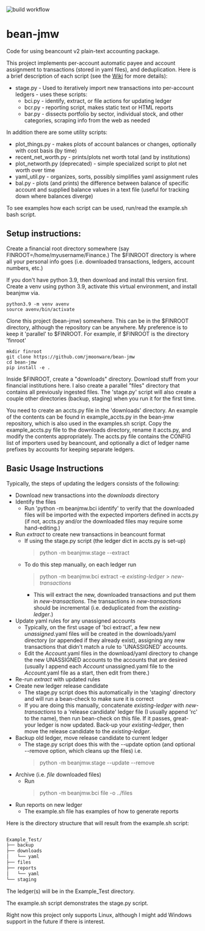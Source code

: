 ![build workflow](https://github.com/jmoonware/bean-jmw/actions/workflows/python-app.yml/badge.svg)
# bean-jmw
Code for using beancount v2 plain-text accounting package. 

This project implements per-account automatic payee and account assignment to transactions (stored in yaml files), and deduplication. Here is a brief description of each script (see the [Wiki](https://github.com/jmoonware/bean-jmw/wiki) for more details):

* stage.py - Used to iteratively import new transactions into per-account ledgers - uses these scripts:
  * bci.py - identify, extract, or file actions for updating ledger
  * bcr.py - reporting script, makes static text or HTML reports
  * bar.py - dissects portfolio by sector, individual stock, and other categories, scraping info from the web as needed

In addition there are some utility scripts:

* plot_things.py - makes plots of account balances or changes, optionally with cost basis (by time)
* recent_net_worth.py - prints/plots net worth total (and by institutions)
* plot_networth.py (deprecated) - simple specialized script to plot net worth over time
* yaml_util.py - organizes, sorts, possibly simplifies yaml assignment rules
* bal.py - plots (and prints) the difference between balance of specific account and supplied balance values in a text file (useful for tracking down where balances diverge)

To see examples how each script can be used, run/read the example.sh bash script. 


## Setup instructions:

Create a financial root directory somewhere (say FINROOT=/home/myusername/Finance.) The $FINROOT directory is where all your personal info goes (i.e. downloaded transactions, ledgers, account numbers, etc.)

If you don't have python 3.9, then download and install this version first. Create a venv using python 3.9, activate this virtual environment, and install beanjmw via.

```
python3.9 -m venv avenv
source avenv/bin/activate
```

Clone this project (bean-jmw) somewhere. This can be in the $FINROOT directory, although the repository can be anywhere. My preference is to keep it 'parallel' to $FINROOT. For example, if $FINROOT is the directory 'finroot'

```
mkdir finroot
git clone https://github.com/jmoonware/bean-jmw
cd bean-jmw
pip install -e . 
```

Inside $FINROOT, create a "downloads" directory. Download stuff from your financial institutions here. I also create a parallel "files" directory that contains all previously ingested files. The 'stage.py' script will also create a couple other directories (backup, staging) when you run it for the first time.

You need to create an accts.py file in the 'downloads' directory. An example of the contents can be found in example_accts.py in the bean-jmw repository, which is also used in the examples.sh script. Copy the example_accts.py file to the downloads directory, rename it accts.py, and modify the contents appropriately. The accts.py file contains the CONFIG list of importers used by beancount, and optionally a dict of ledger name prefixes by accounts for keeping separate ledgers.

## Basic Usage Instructions

Typically, the steps of updating the ledgers consists of the following:

* Download new transactions into the _downloads_ directory
* Identify the files
  * Run 'python -m beanjmw.bci identify' to verify that the downloaded files will be imported with the expected importers defined in accts.py (if not, accts.py and/or the downloaded files may require some hand-editing.)
* Run _extract_ to create new transactions in beancount format
  * If using the stage.py script (the ledger dict in accts.py is set-up)
    > python -m beanjmw.stage --extract
  * To do this step manually, on each ledger run
    > python -m beanjmw.bci extract -e _existing-ledger_ > _new-transactions_
    * This will extract the new, downloaded transactions and put them in _new-transactions_. The transactions in _new-transactions_ should be incremental (i.e. deduplicated from the _existing-ledger_.)
* Update yaml rules for any unassigned accounts
  * Typically, on the first usage of 'bci extract', a few new _unassigned_.yaml files will be created in the downloads/yaml directory (or appended if they already exist), assigning any new transactions that didn't match a rule to 'UNASSIGNED' accounts.
  * Edit the _Account_.yaml files in the download/yaml directory to change the new UNASSIGNED accounts to the accounts that are desired (usually I append each _Account_ unassigned.yaml file to the _Account_.yaml file as a start, then edit from there.)
* Re-run _extract_ with updated rules
* Create new ledger release candidate
  * The stage.py script does this automatically in the 'staging' directory and will run a bean-check to make sure it is correct
  * If you are doing this manually, concatenate _existing-ledger_ with _new-transactions_ to a 'release candidate' ledger file (I usually append 'rc' to the name), then run bean-check on this file. If it passes, great- your ledger is now updated. Back-up your _existing-ledger_, then move the release candidate to the _existing-ledger_. 
* Backup old ledger, move release candidate to current ledger
  * The stage.py script does this with the --update option (and optional --remove option, which cleans up the files) i.e.
    > python -m beanjmw.stage --update --remove
* Archive (i.e. _file_ downloaded files) 
  * Run 
    > python -m beanjmw.bci file -o ../files 
* Run reports on new ledger
  * The example.sh file has examples of how to generate reports

Here is the directory structure that will result from the example.sh script:

```bash

Example_Test/
├── backup
├── downloads
│   └── yaml
├── files
├── reports
│   └── yaml
└── staging

```

The ledger(s) will be in the Example_Test directory. 

The example.sh script demonstrates the stage.py script.

Right now this project only supports Linux, although I might add Windows support in the future if there is interest.
